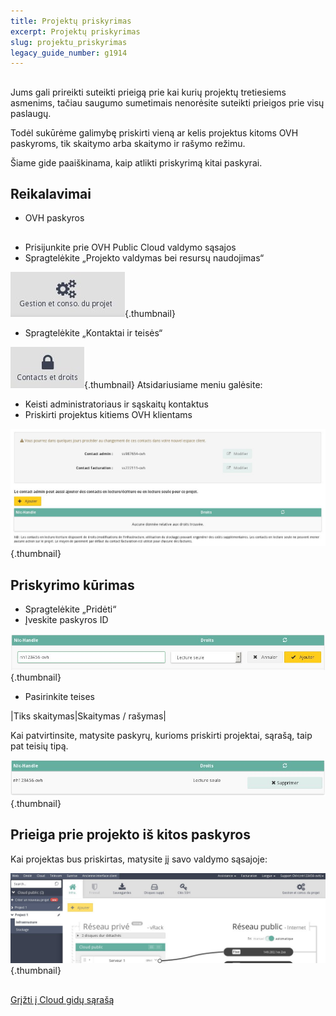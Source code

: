 ```yaml
---
title: Projektų priskyrimas
excerpt: Projektų priskyrimas
slug: projektu_priskyrimas
legacy_guide_number: g1914
---
```



## 
Jums gali prireikti suteikti prieigą prie kai kurių projektų tretiesiems asmenims, tačiau saugumo sumetimais nenorėsite suteikti prieigos prie visų paslaugų.

Todėl sukūrėme galimybę priskirti vieną ar kelis projektus kitoms OVH paskyroms, tik skaitymo arba skaitymo ir rašymo režimu.

Šiame gide paaiškinama, kaip atlikti priskyrimą kitai paskyrai.


## Reikalavimai

- OVH paskyros




## 

- Prisijunkite prie OVH Public Cloud valdymo sąsajos
- Spragtelėkite „Projekto valdymas bei resursų naudojimas“



![](images/img_2872.jpg){.thumbnail}

- Spragtelėkite „Kontaktai ir teisės“



![](images/img_2873.jpg){.thumbnail}
Atsidariusiame meniu galėsite:

- Keisti administratoriaus ir sąskaitų kontaktus
- Priskirti projektus kitiems OVH klientams



![](images/img_3220.jpg){.thumbnail}


## Priskyrimo kūrimas

- Spragtelėkite „Pridėti“
- Įveskite paskyros ID



![](images/img_2876.jpg){.thumbnail}

- Pasirinkite teises

|Tiks skaitymas|Skaitymas / rašymas|

Kai patvirtinsite, matysite paskyrų, kurioms priskirti projektai, sąrašą, taip pat teisių tipą.

![](images/img_2877.jpg){.thumbnail}


## Prieiga prie projekto iš kitos paskyros
Kai projektas bus priskirtas, matysite jį savo valdymo sąsajoje:

![](images/img_2878.jpg){.thumbnail}


## 
[Grįžti į Cloud gidų sąrašą]({legacy}1785)

